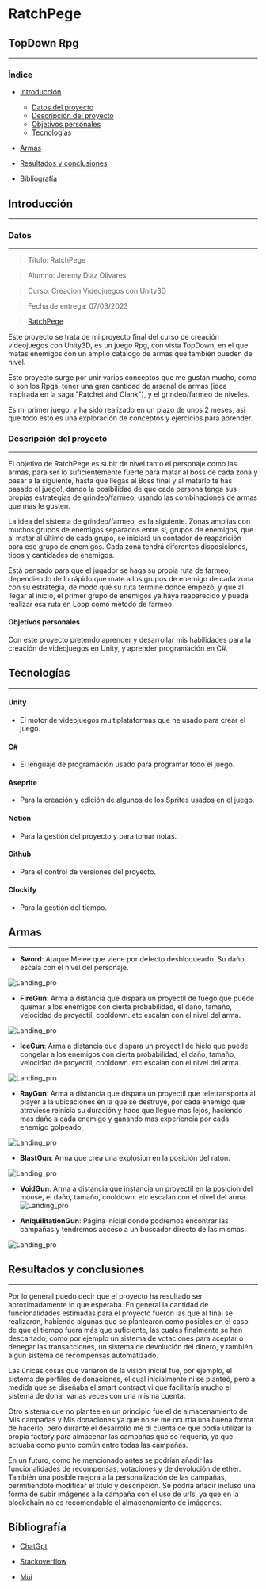 # RatchPege

## TopDown Rpg

<!-- ![logo](./src/assets/Gilwing1.png) -->

---

### Índice

- [Introducción](#introducción)

  - [Datos del proyecto](#datos)
  - [Descripción del proyecto](#descripción-del-proyecto)
  - [Objetivos personales](#Objetivos-personales)
  - [Tecnologías](#tecnologías)
  
- [Armas](#Armas)

- [Resultados y conclusiones](#resultados-y-conclusiones)

- [Bibliografía](#bibliografía)


## Introducción

---

### Datos

---
> Título: RatchPege

> Alumno: Jeremy Díaz Olivares

> Curso: Creacion Videojuegos con Unity3D

> Fecha de entrega: 07/03/2023

> [RatchPege](https://gilwing.ddns.net)

Este proyecto se trata de mi proyecto final del curso de creación videojuegos con Unity3D, es un juego Rpg, con vista TopDown, en el que matas enemigos con un amplio catálogo de armas que también pueden de nivel.

Este proyecto surge por unir varios conceptos que me gustan mucho, como lo son los Rpgs, tener una gran cantidad de arsenal de armas (idea inspirada en la saga "Ratchet and Clank"), y el grindeo/farmeo de niveles.

Es mi primer juego, y ha sido realizado en un plazo de unos 2 meses, asi que todo esto es una exploración de conceptos y ejercicios para aprender.


### Descripción del proyecto

---

El objetivo de RatchPege es subir de nivel tanto el personaje como las armas, para ser lo suficientemente fuerte para matar al boss de cada zona y pasar a la siguiente, hasta que llegas al Boss final y al matarlo te has pasado el juego!, dando la posibilidad de que cada persona tenga sus propias estrategias de grindeo/farmeo, usando las combinaciones de armas que mas le gusten.

La idea del sistema de grindeo/farmeo, es la siguiente. Zonas amplias con muchos grupos de enemigos separados entre sí, grupos de enemigos, que al matar al último de cada grupo, se iniciará un contador de reaparición para ese grupo de enemigos. Cada zona tendrá diferentes disposiciones, tipos y cantidades de enemigos. 

Está pensado para que el jugador se haga su propia ruta de farmeo, dependiendo de lo rápido que mate a los grupos de enemigo de cada zona con su estrategia, de modo que su ruta termine donde empezó, y que al llegar al inicio, el primer grupo de enemigos ya haya reaparecido y pueda realizar esa ruta en Loop como método de farmeo.


#### Objetivos personales

Con este proyecto pretendo aprender y desarrollar mis habilidades para la creación de videojuegos en Unity, y aprender programación en C#.

## Tecnologías

---

#### Unity

- El motor de videojuegos multiplataformas que he usado para crear el juego.

#### C#

- El lenguaje de programación usado para programar todo el juego.

#### Aseprite

- Para la creación y edición de algunos de los Sprites usados en el juego.

#### Notion

- Para la gestión del proyecto y para tomar notas.

#### Github

- Para el control de versiones del proyecto.

#### Clockify

- Para la gestión del tiempo.


## Armas

---

- **Sword**: Ataque Melee que viene por defecto desbloqueado. Su daño escala con el nivel del personaje.

![Landing_pro](./png/Void.png)

- **FireGun**: Arma a distancia que dispara un proyectil de fuego que puede quemar a los enemigos con cierta probabilidad, el daño, tamaño, velocidad de proyectil, cooldown. etc escalan con el nivel del arma. 

![Landing_pro](./png/Void.png)

- **IceGun**: Arma a distancia que dispara un proyectil de hielo que puede congelar a los enemigos con cierta probabilidad, el daño, tamaño, velocidad de proyectil, cooldown. etc escalan con el nivel del arma. 

![Landing_pro](./png/Void.png)

- **RayGun**: Arma a distancia que dispara un proyectil que teletransporta al player a la ubicaciones en la que se destruye, por cada enemigo que atraviese reinicia su duración y hace que llegue mas lejos, haciendo mas daño a cada enemigo y ganando mas experiencia por cada enemigo golpeado.

![Landing_pro](./png/Void.png)

- **BlastGun**: Arma que crea una explosion en la posición del raton.


![Landing_pro](./png/Void.png)

- **VoidGun**: Arma a distancia que instancia un proyectil en la posicion del mouse, el daño, tamaño, cooldown. etc escalan con el nivel del arma. 
![Landing_pro](./png/Void.png)

- **AniquilitationGun**: Página inicial donde podremos encontrar las campañas y tendremos acceso a un buscador directo de las mismas.

![Landing_pro](./png/Void.png)




## Resultados y conclusiones

---

Por lo general puedo decir que el proyecto ha resultado ser aproximadamente lo que esperaba. En general la cantidad de funcionalidades estimadas para el proyecto fueron las que al final se realizaron, habiendo algunas que se plantearon como posibles en el caso de que el tiempo fuera más que suficiente, las cuales finalmente se han descartado, como por ejemplo un sistema de votaciones para aceptar o denegar las transacciones, un sistema de devolución del dinero, y también algun sistema de recompensas automatizado.

Las únicas cosas que variaron de la visión inicial fue, por ejemplo, el sistema de perfiles de donaciones, el cual inicialmente ni se planteó, pero a medida que se diseñaba el smart contract vi que facilitaría mucho el sistema de donar varias veces con una misma cuenta.

Otro sistema que no plantee en un principio fue el de almacenamiento de Mis campañas y Mis donaciones ya que no se me ocurría una buena forma de hacerlo, pero durante el desarrollo me di cuenta de que podía utilizar la propia factory para almacenar las campañas que se requería, ya que actuaba como punto común entre todas las campañas.

En un futuro, como he mencionado antes se podrían añadir las funcionalidades de recompensas, votaciones y de devolución de ether. También una posible mejora a la personalización de las campañas, permitiendote modificar el título y descripción. Se podría añadir incluso una forma de subir imágenes a la campaña con el uso de urls, ya que en la blockchain no es recomendable el almacenamiento de imágenes.

## Bibliografía

- [ChatGpt](https://chat.openai.com/chat)

- [Stackoverflow](https://stackoverflow.co/)

- [Mui](https://mui.com/)
  